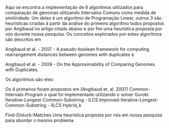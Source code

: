 Aqui se encontra a implementação de 6 algoritmos utilizados para comparação de
genomas utilizando Intervalos Comuns como medida de similiridade. Um deles é um algoritmo de Programação Linear, outros 3 são heurísticas criadas à partir da análise do primeiro algoritmo todos propostos por Angibaud no artigo citado abaixo e por fim uma heurística proposta por
nós durante nossa pesquisa. Os conceitos explorados por estes algoritmos são descritos em 

Angibaud et al. - 2007 - A pseudo-boolean framework for computing rearrangement distances between genomes with duplicates e 

Angibaud et al. - 2009 - On the Approximability of Comparing Genomes with Duplicates.

Os algoritmos são eles:

Os 4 primeiros foram propostos em (Angibaud et. al. 2007)
Common-Intervals-Program
    o qual foi implementado utilizando o solver Gurobi
Iterative-Longest-Common-Substring - ILCS
Improved-Iterative-Longest-Common-Substring - IILCS
Hybrid_k

Find-Disturb-Matches
    Uma heurística proposta por nós em nossa pesquisa para abordar o mesmo problema.


